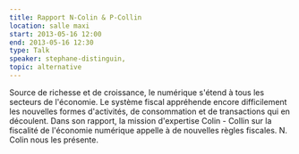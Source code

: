 ```yaml
---
title: Rapport N-Colin & P-Collin
location: salle maxi
start: 2013-05-16 12:00
end: 2013-05-16 12:30
type: Talk
speaker: stephane-distinguin,
topic: alternative
---
```


Source de richesse et de croissance, le numérique s'étend à tous les secteurs de l'économie. Le système fiscal appréhende encore difficilement les nouvelles formes d'activités, de consommation et de transactions qui en découlent. Dans son rapport, la mission d'expertise Colin - Collin sur la fiscalité de l'économie numérique appelle à de nouvelles règles fiscales. N. Colin nous les présente.